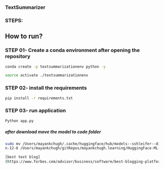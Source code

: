 ### TextSummarizer

### STEPS:
## How to run? 
### STEP 01- Create a conda environment after opening the repository
```bash
conda create -p textsummarizationenv python -y
```

```bash
source activate ./textsummarizationenv
```

### STEP 02- install the requirements
```bash
pip install -r requirements.txt
```

### STEP 03- run application
```bash
Python app.py
```

##### after download move the model to code folder
```bash 
sudo mv /Users/mayankchugh/.cache/huggingface/hub/models--sshleifer--distilbart-cn
n-12-6 /Users/mayankchugh/gitRepos/mayankchugh.learning/HuggingFace-ML-GenerativeAI-Gradio-Streamlit-Apps/TextSummarizer-Gradio/models--sshleifer--distilbart-cnn-12-6
```
```bash
[best text blog]
(https://www.forbes.com/advisor/business/software/best-blogging-platforms/)
```